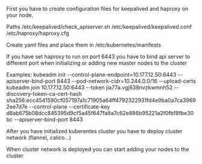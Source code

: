 First you have to create configuration files for keepalived and haproxy on your node. 


Paths /etc/keepalived/check_apiserver.sh /etc/keepalived/keepalived.conf /etc/haproxy/haproxy.cfg

Create yaml files and place them in /etc/kubernetes/manifests

If you have set haproxy to run on port 6443 you have to bind api server to different port when initializing or adding new master nodes to the cluster

Examples: kubeadm init --control-plane-endpoint=10.177.12.50:6443 --apiserver-bind-port 8443 --pod-network-cidr=10.244.0.0/16 --upload-certs
kubeadm join 10.177.12.50:6443 --token jia77a.vgj638nvzkwmnh52 --discovery-token-ca-cert-hash sha256:ecc4541590cf057197a1c71905a64ff4792322931fd4e9ba0a7ca39692ee7d7e --control-plane --certificate-key d8ab675b08dcc845395d9cf5a45f647fa8a7c62e886b95221a2f0fbf8fbe30bc --apiserver-bind-port 8443

After you have initialized kuberentes cluster you have to deploy cluster network (flannel, calico...)

When cluster network is deployed you can start adding your nodes to the cluster